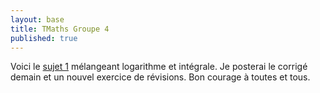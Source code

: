 ```yaml
---
layout: base
title: TMaths Groupe 4
published: true
---
```


Voici le [sujet 1](https://github.com/raveluz/raveluz.github.io/blob/master/pdf/Jour1.pdf) mélangeant logarithme et intégrale. Je posterai le corrigé demain et un nouvel exercice de révisions. Bon courage à toutes et tous.

